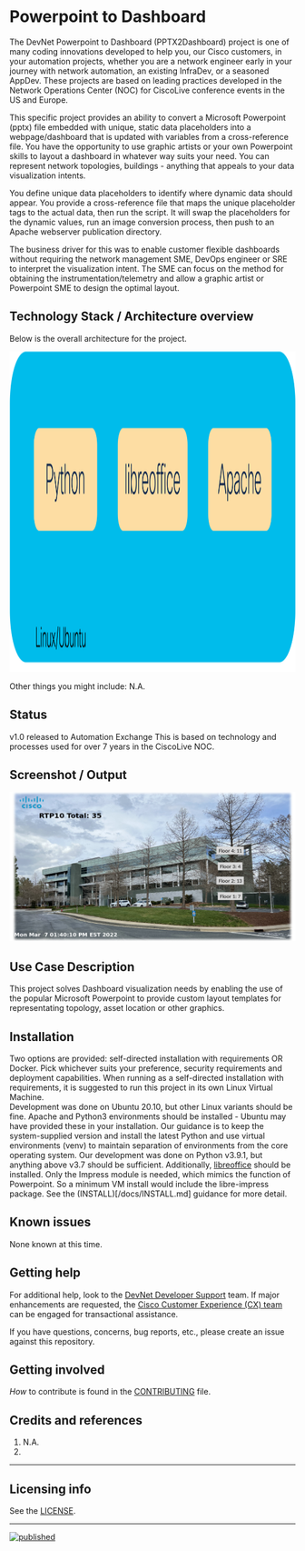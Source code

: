 # Powerpoint to Dashboard

The DevNet Powerpoint to Dashboard (PPTX2Dashboard) project is one of
many coding innovations developed to help you, our Cisco customers, in
your automation projects, whether you are a network engineer early in 
your journey with network automation, an existing InfraDev, or a 
seasoned AppDev. These projects are based on leading practices 
developed in the Network Operations Center (NOC) for CiscoLive 
conference events in the US and Europe.  

This specific project provides an ability to convert a Microsoft
Powerpoint (pptx) file embedded with unique, static data placeholders 
into a webpage/dashboard that is updated with variables from a 
cross-reference file. You have the opportunity to use graphic artists 
or your own Powerpoint skills to layout a dashboard in whatever way 
suits your need. You can represent network topologies, buildings - 
anything that appeals to your data visualization intents.

You define unique data placeholders to identify where dynamic data 
should appear. You provide a cross-reference file that maps the unique 
placeholder tags to the actual data, then run the script. It will swap 
the placeholders for the dynamic values, run an image conversion 
process, then push to an Apache webserver publication directory.

The business driver for this was to enable customer flexible dashboards
without requiring the network management SME, DevOps engineer or SRE to 
interpret the visualization intent. The SME can focus on the method for 
obtaining the instrumentation/telemetry and allow a graphic artist or 
Powerpoint SME to design the optimal layout.


## Technology Stack /  Architecture overview
Below is the overall architecture for the project.

<kbd><img src="images/PPTX2DashboardArchitecture.png" alt="PPTX2Dashboard Architecture" width="1024" height="564"/></kbd>

Other things you might include: N.A.

## Status
v1.0 released to Automation Exchange
This is based on technology and processes used for over 7 years in the CiscoLive NOC.

## Screenshot / Output
<kbd><img src="images/Dashboard.png" alt="Dashboard example screensnap" width="512" height="263"/></kbd>


## Use Case Description
This project solves Dashboard visualization needs by enabling the use
of the popular Microsoft Powerpoint to provide custom layout templates 
for representating topology, asset location or other graphics.


## Installation

Two options are provided: self-directed installation with requirements 
OR Docker.  Pick whichever suits your preference, security requirements 
and deployment capabilities.
When running as a self-directed installation with requirements, it is 
suggested to run this project in its own Linux Virtual Machine.  
Development was done on Ubuntu 20.10, but other Linux variants should
be fine.
Apache and Python3 environments should be installed - Ubuntu may have 
provided these in your installation.  Our guidance is to keep the 
system-supplied version and install the latest Python and use virtual 
environments (venv) to maintain separation of environments from the core 
operating system.  Our development was done on Python v3.9.1, but 
anything above v3.7 should be sufficient.
Additionally, [libreoffice](https://www.libreoffice.org/) should be 
installed. Only the Impress module is needed, which mimics the function 
of Powerpoint. So a minimum VM install would include the libre-impress 
package. 
See the (INSTALL)[/docs/INSTALL.md] guidance for more detail.


## Known issues
None known at this time.


## Getting help
For additional help, look to the [DevNet Developer Support](https://developer.cisco.com/site/support/) team.  If major enhancements are requested, the [Cisco Customer Experience (CX) team](https://www.cisco.com/c/m/en_us/customer-experience/index.html) can be engaged for transactional assistance.  

If you have questions, concerns, bug reports, etc., please create an issue against this repository.


## Getting involved
 _How_ to contribute is found in the [CONTRIBUTING](./CONTRIBUTING.md) file.


## Credits and references
1. N.A.
2.
----

## Licensing info

See the [LICENSE](./LICENSE).

----
[![published](https://static.production.devnetcloud.com/codeexchange/assets/images/devnet-published.svg)](https://developer.cisco.com/codeexchange/github/repo/jasoncdavis/devnetdashboards-convergedavailabilitymonitor)